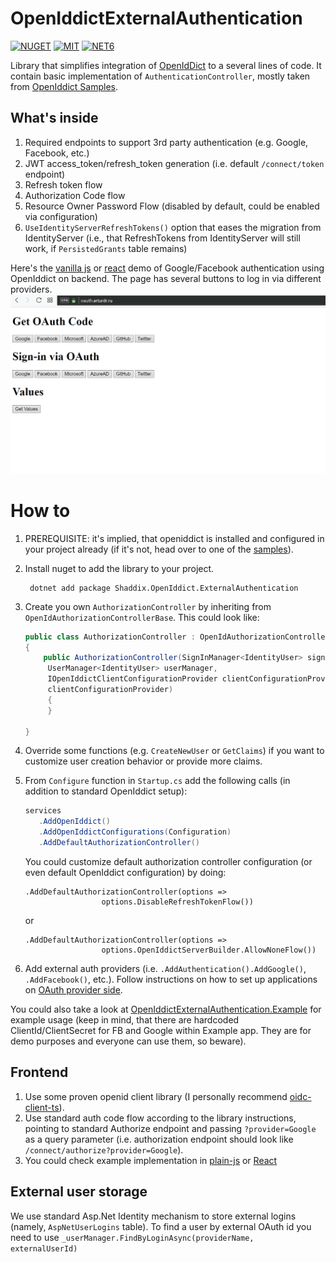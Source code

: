# OpenIddictExternalAuthentication
[![NUGET](https://badge.fury.io/nu/Shaddix.OpenIddict.ExternalAuthentication.svg)](https://www.nuget.org/packages/Shaddix.OpenIddict.ExternalAuthentication/)
[![MIT](https://img.shields.io/dub/l/vibe-d.svg)](https://opensource.org/licenses/MIT)
[![NET6](https://img.shields.io/badge/-.NET%207.0-blueviolet)](https://dotnet.microsoft.com/en-us/download/dotnet/7.0)

Library that simplifies integration of [OpenIdDict](https://github.com/openiddict/openiddict-core) to a several lines of code.
It contain basic implementation of `AuthenticationController`, mostly taken from [OpenIddict Samples](https://github.com/openiddict/openiddict-samples).

## What's inside
1. Required endpoints to support 3rd party authentication (e.g. Google, Facebook, etc.)
2. JWT access_token/refresh_token generation (i.e. default `/connect/token` endpoint)
3. Refresh token flow
4. Authorization Code flow
5. Resource Owner Password Flow (disabled by default, could be enabled via configuration)
6. `UseIdentityServerRefreshTokens()` option that eases the migration from IdentityServer (i.e., that RefreshTokens from IdentityServer will still work, if `PersistedGrants` table remains)

Here's the [vanilla js](https://oauth.arturdr.ru) or [react](https://oauth.arturdr.ru/react) demo of Google/Facebook authentication using OpenIddict on backend.
The page has several buttons to log in via different providers.
![Example workflow](example.gif)

# How to

1. PREREQUISITE: it's implied, that openiddict is installed and configured in your project already (if it's not, head over to one of the [samples](https://github.com/openiddict/openiddict-samples)).
2. Install nuget to add the library to your project.
   ```
    dotnet add package Shaddix.OpenIddict.ExternalAuthentication
   ```

3. Create you own `AuthorizationController` by inheriting from `OpenIdAuthorizationControllerBase`. This could look like:
   ```csharp
   public class AuthorizationController : OpenIdAuthorizationControllerBase<IdentityUser, string>
   {
       public AuthorizationController(SignInManager<IdentityUser> signInManager,
        UserManager<IdentityUser> userManager,
        IOpenIddictClientConfigurationProvider clientConfigurationProvider) : base(signInManager, userManager,
        clientConfigurationProvider)
        {
        }

   }
   ```
4. Override some functions (e.g. `CreateNewUser` or `GetClaims`) if you want to customize user creation behavior or provide more claims.
5. From `Configure` function in `Startup.cs` add the following calls (in addition to standard OpenIddict setup):
   ```csharp
   services
      .AddOpenIddict()
      .AddOpenIddictConfigurations(Configuration)
      .AddDefaultAuthorizationController()
   ```
   You could customize default authorization controller configuration (or even default OpenIddict configuration) by doing:
   ```
   .AddDefaultAuthorizationController(options => 
                    options.DisableRefreshTokenFlow())
   ```
   or
   ```
   .AddDefaultAuthorizationController(options =>
                    options.OpenIddictServerBuilder.AllowNoneFlow())
   ```
8. Add external auth providers (i.e. `.AddAuthentication().AddGoogle()`, `.AddFacebook()`, etc.). Follow instructions on how to set up applications on [OAuth provider side](https://docs.microsoft.com/en-us/aspnet/core/security/authentication/social/facebook-logins?view=aspnetcore-5.0).

You could also take a look at [OpenIddictExternalAuthentication.Example](OpenIddictExternalAuthentication.Example) for example usage (keep in mind, that there are hardcoded ClientId/ClientSecret for FB and Google within Example app. They are for demo purposes and everyone can use them, so beware).

## Frontend
1. Use some proven openid client library (I personally recommend [oidc-client-ts](https://github.com/authts/oidc-client-ts)).
2. Use standard auth code flow according to the library instructions, pointing to standard Authorize endpoint and passing `?provider=Google` as a query parameter (i.e. authorization endpoint should look like `/connect/authorize?provider=Google`).
3. You could check example implementation in [plain-js](OpenIddictExternalAuthentication.Example/wwwroot/index.html) or [React](react-sample)

## External user storage
We use standard Asp.Net Identity mechanism to store external logins (namely, `AspNetUserLogins` table). To find a user by external OAuth id you need to use `_userManager.FindByLoginAsync(providerName, externalUserId)`
